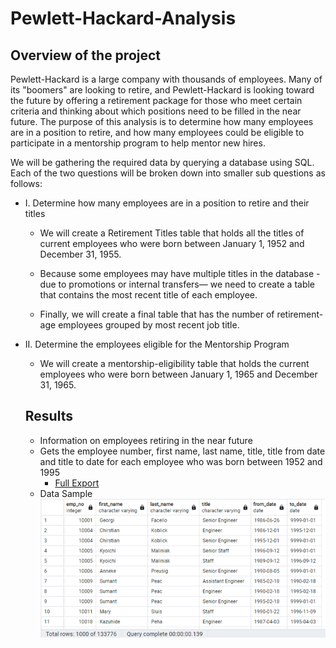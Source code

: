 # Pewlett-Hackard-Analysis

## Overview of the project
Pewlett-Hackard is a large company with thousands of employees. Many of its "boomers" are looking to retire, and Pewlett-Hackard is looking toward the future by offering a retirement package for those who meet certain criteria and thinking about which positions need to be filled in the near future. The purpose of this analysis is to determine how many employees are in a position to retire, and how many employees could be eligible to participate in a mentorship program to help mentor new hires.

We will be gathering the required data by querying a database using SQL. Each of the two questions will be broken down into smaller sub questions as follows:

* I. Determine how many employees are in a position to retire and their titles
  * We will create a Retirement Titles table that holds all the titles of current employees who were born between January 1, 1952 and December 31, 1955.

  * Because some employees may have multiple titles in the database - due to promotions or internal transfers— we need to create a table that contains the most recent title of each employee.

  * Finally, we will create a final table that has the number of retirement-age employees grouped by most recent job title.

* II. Determine the employees eligible for the Mentorship Program
  * We will create a mentorship-eligibility table that holds the current employees who were born between January 1, 1965 and December 31, 1965.
  
  ## Results
  * Information on employees retiring in the near future 
  * Gets the employee number, first name, last name, title, title from date and title to date for each employee who was born between 1952 and 1995
	* [Full Export]( https://github.com/shef1109/Pewlett-Hackard-Analysis/blob/723e1df7025ecf23c9826a3cb8f6ebc3266b188d/Data/retirement_titles.csv)
  * Data Sample
  ![retirement_titles](Data/retirement_titles.png)
